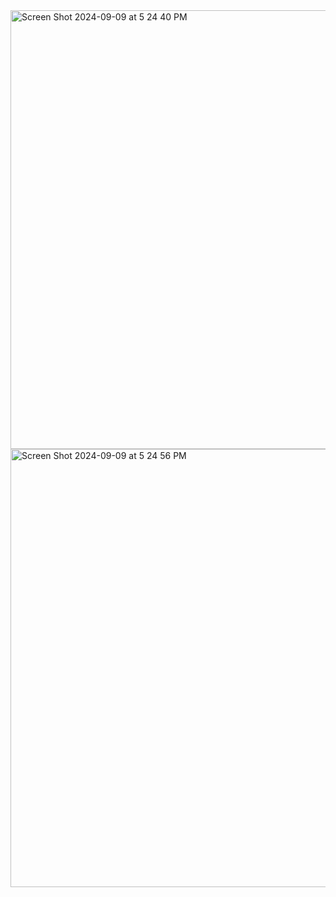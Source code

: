 <img width="702" alt="Screen Shot 2024-09-09 at 5 24 40 PM" src="https://github.com/user-attachments/assets/4be0223c-dcec-467c-a4c7-7204732cc670">
<img width="701" alt="Screen Shot 2024-09-09 at 5 24 56 PM" src="https://github.com/user-attachments/assets/125d33be-6394-44d0-a1b4-3564fd6aa48f">
